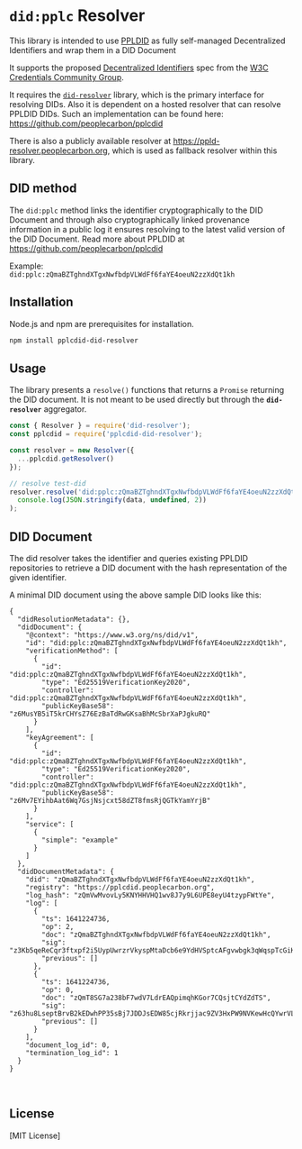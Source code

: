 # `did:pplc` Resolver

This library is intended to use [PPLDID](https://github.com/peoplecarbon/pplcdid) as fully self-managed Decentralized Identifiers and wrap them in a DID Document

It supports the proposed [Decentralized Identifiers](https://w3c.github.io/did-core/#identifier) spec from the [W3C Credentials Community Group](https://w3c-ccg.github.io/).

It requires the [`did-resolver`](https://github.com/decentralized-identity/did-resolver) library, which is the primary interface for resolving DIDs. Also it is dependent on a hosted resolver that can resolve PPLDID DIDs. Such an implementation can be found here: https://github.com/peoplecarbon/pplcdid

There is also a publicly available resolver at https://ppld-resolver.peoplecarbon.org, which is used as fallback resolver within this library.

## DID method

The `did:pplc` method links the identifier cryptographically to the DID Document and through also cryptographically linked provenance information in a public log it ensures resolving to the latest valid version of the DID Document. Read more about PPLDID at https://github.com/peoplecarbon/pplcdid

Example:    
`did:pplc:zQmaBZTghndXTgxNwfbdpVLWdFf6faYE4oeuN2zzXdQt1kh`

## Installation

Node.js and npm are prerequisites for installation.

```bash
npm install pplcdid-did-resolver
```

## Usage

The library presents a `resolve()` functions that returns a `Promise` returning the  DID document. It is not meant to be used directly but through the **`did-resolver`** aggregator.    

```javascript
const { Resolver } = require('did-resolver');
const pplcdid = require('pplcdid-did-resolver');

const resolver = new Resolver({
  ...pplcdid.getResolver()
});

// resolve test-did
resolver.resolve('did:pplc:zQmaBZTghndXTgxNwfbdpVLWdFf6faYE4oeuN2zzXdQt1kh').then(data =>
  console.log(JSON.stringify(data, undefined, 2))
);
```

## DID Document

The did resolver takes the identifier and queries existing PPLDID repositories to retrieve a DID document with the hash representation of the given identifier.

A minimal DID document using the above sample DID looks like this:

```
{
  "didResolutionMetadata": {},
  "didDocument": {
    "@context": "https://www.w3.org/ns/did/v1",
    "id": "did:pplc:zQmaBZTghndXTgxNwfbdpVLWdFf6faYE4oeuN2zzXdQt1kh",
    "verificationMethod": [
      {
        "id": "did:pplc:zQmaBZTghndXTgxNwfbdpVLWdFf6faYE4oeuN2zzXdQt1kh",
        "type": "Ed25519VerificationKey2020",
        "controller": "did:pplc:zQmaBZTghndXTgxNwfbdpVLWdFf6faYE4oeuN2zzXdQt1kh",
        "publicKeyBase58": "z6MusYB5iT5krCHYsZ76EzBaTdRwGKsaBhMcSbrXaPJgkuRQ"
      }
    ],
    "keyAgreement": [
      {
        "id": "did:pplc:zQmaBZTghndXTgxNwfbdpVLWdFf6faYE4oeuN2zzXdQt1kh",
        "type": "Ed25519VerificationKey2020",
        "controller": "did:pplc:zQmaBZTghndXTgxNwfbdpVLWdFf6faYE4oeuN2zzXdQt1kh",
        "publicKeyBase58": "z6Mv7EYihbAat6Wq7GsjNsjcxt58dZT8fmsRjQGTkYamYrjB"
      }
    ],
    "service": [
      {
        "simple": "example"
      }
    ]
  },
  "didDocumentMetadata": {
    "did": "zQmaBZTghndXTgxNwfbdpVLWdFf6faYE4oeuN2zzXdQt1kh",
    "registry": "https://pplcdid.peoplecarbon.org",
    "log_hash": "zQmVwMvovLy5KNYHHVHQ1wv8J7y9L6UPE8eyU4tzypFWtYe",
    "log": [
      {
        "ts": 1641224736,
        "op": 2,
        "doc": "zQmaBZTghndXTgxNwfbdpVLWdFf6faYE4oeuN2zzXdQt1kh",
        "sig": "z3Kb5qeReCqr3ftxpf2i5UypUwrzrVkyspMtaDcb6e9YdHVSptcAFgvwbgk3qWqspTcGiKDYKXZZh8g6XyM2WPmNp",
        "previous": []
      },
      {
        "ts": 1641224736,
        "op": 0,
        "doc": "zQmT8SG7a238bF7wdV7LdrEAQpimqhKGor7CQsjtCYdZdTS",
        "sig": "z63hu8LseptBrvB2kEDwhPP35sBj7JDDJsEDW85cjRkrjjac9ZV3HxPW9NVKewHcQYwrVLVsnDCcm1RjbEARE5rJU",
        "previous": []
      }
    ],
    "document_log_id": 0,
    "termination_log_id": 1
  }
}
```

&nbsp;    

## License

[MIT License]
